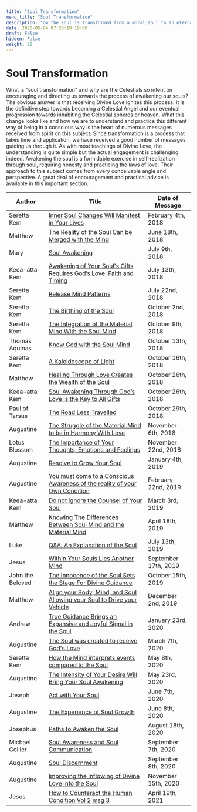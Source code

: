 ```yaml
---
title: "Soul Transformation"
menu_title: "Soul Transformation"
description: "ow the soul is transformed from a moral soul to an eternal soul"
date: 2020-05-04 07:23:19+10:00
draft: False
hidden: False
weight: 20
---
```

# Soul Transformation

What is "soul transformation" and why are the Celestials so intent on encouraging and directing us towards the process of awakening our souls? The obvious answer is that receiving Divine Love ignites this process. It is the definitive step towards becoming a Celestial Angel and our eventual progression towards inhabiting the Celestial spheres or heaven. What this change looks like and how we are to understand and practice this different way of being in a conscious way is the heart of numerous messages received from spirit on this subject. Since transformation is a process that takes time and application, we have received a good number of messages guiding us through it. As with most teachings of Divine Love, the understanding is quite simple but the actual engagement is challenging indeed. Awakening the soul is a formidable exercise in self-realization through soul, requiring honesty and practicing the laws of love. Their approach to this subject comes from every conceivable angle and perspective. A great deal of encouragement and practical advice is available in this important section. 

Author | Title | Date of Message  
---|---|---
Seretta Kem | [Inner Soul Changes Will Manifest in Your Lives](/contemporary-messages/messages-sorted-year/messages-2018/inner-soul-changes-will-manifest-af-4-feb-2018/) | February 4th, 2018
Matthew | [The Reality of the Soul Can be Merged with the Mind](/contemporary-messages/messages-sorted-year/messages-2018/the-reality-of-the-soul-can-be-merged-with-the-mind-af-18-june-2018/) | June 18th, 2018  
Mary | [Soul Awakening](/contemporary-messages/messages-sorted-year/messages-2018/soul-awakening-af-9-jul-2018/) | July 9th, 2018
Keea-atta Kem | [Awakening of Your Soul's Gifts Requires God’s Love, Faith and Timing](/contemporary-messages/messages-sorted-year/messages-2018/awakening-of-your-souls-gifts-af-13-jul-2018/) | July 13th, 2018
Seretta Kem | [Release Mind Patterns](/contemporary-messages/messages-sorted-year/messages-2018/release-mind-patterns-af-22-july-2018/) | July 22nd, 2018 
Seretta Kem | [The Birthing of the Soul](/contemporary-messages/messages-sorted-year/messages-2018/the-birthing-of-the-soul-af-2-oct-2018/) | October 2nd, 2018
Seretta Kem | [The Integration of the Material Mind With the Soul Mind](/contemporary-messages/messages-sorted-year/messages-2018/the-integration-of-the-material-mind-with-the-soul-mind-af-9-oct-2018/) | October 9th, 2018
Thomas Aquinas | [Know God with the Soul Mind](/contemporary-messages/messages-sorted-year/messages-2018/know-god-with-the-soul-mind-af-13-oct-2018/) | October 13th, 2018
Seretta Kem | [A Kaleidoscope of Light](/contemporary-messages/messages-sorted-year/messages-2018/a-kaleidoscope-of-light-af-16-oct-2018/) | October 16th, 2018 
Matthew | [Healing Through Love Creates the Wealth of the Soul](/contemporary-messages/messages-sorted-year/messages-2018/healing-through-love-af-26-oct-2018/) | October 26th, 2018
Keea-atta Kem | [Soul Awakening Through God’s Love is the Key to All Gifts](/contemporary-messages/messages-sorted-year/messages-2018/soul-awakening-through-gods-love-af-26-oct-2018/) | October 26th, 2018
Paul of Tarsus | [The Road Less Travelled](/contemporary-messages/messages-sorted-year/messages-2018/the-road-less-travelled-af-29-oct-2018/) | October 29th, 2018
Augustine | [The Struggle of the Material Mind to be in Harmony With Love](/contemporary-messages/messages-sorted-year/messages-2018/the-struggle-of-the-material-mind-af-6-nov-2018/) | November 6th, 2018
Lotus Blossom | [The Importance of Your Thoughts, Emotions and Feelings](/contemporary-messages/messages-sorted-year/messages-2018/the-importance-of-thoughts-emotions-and-feelings-mc-22-nov-2018/) | November 22nd, 2018
Augustine | [Resolve to Grow Your Soul](/contemporary-messages/messages-sorted-year/messages-2019/resolve-to-grow-your-soul-mc-4-jan-2019/) | January 4th, 2019 
Augustine | [You must come to a Conscious Awareness of the reality of your Own Condition](/contemporary-messages/messages-sorted-year/messages-2019/understanding-the-power-of-free-will-af-22-feb-2019/) | February 22nd, 2019
Keea-atta Kem | [Do not ignore the Counsel of Your Soul](/contemporary-messages/messages-sorted-year/messages-2019/do-not-ignore-the-counsel-of-your-soul-mc-3-mar-2019/) | March 3rd, 2019
Matthew | [Knowing The Differences Between Soul Mind and the Material Mind](/contemporary-messages/messages-sorted-year/messages-2019/knowing-the-differences-between-soul-and-material-mind-af-18-apr-2019/) | April 18th, 2019
Luke | [Q&A: An Explanation of the Soul](/contemporary-messages/messages-sorted-year/messages-2019/an-explanation-of-the-soul-af-13-jul-2019/) | July 13th, 2019
Jesus | [Within Your Souls Lies Another Mind](/contemporary-messages/messages-sorted-year/messages-2019/within-your-souls-lies-another-mind-af-17-sep-2019/) | September 17th, 2019
John the Beloved | [The Innocence of the Soul Sets the Stage For Divine Guidance](/contemporary-messages/messages-sorted-year/messages-2019/the-innocence-of-the-soul-af-15-oct-2019/) | October 15th, 2019
Matthew | [Align your Body, Mind, and Soul Allowing your Soul to Drive your Vehicle](/contemporary-messages/messages-sorted-year/messages-2019/align-your-body-mind-and-soul-mc-2-dec-2019/) | December 2nd, 2019
Andrew | [True Guidance Brings an Expansive and Joyful Signal in the Soul](/contemporary-messages/messages-sorted-year/messages-2020/true-guidance-brings-an-expansive-and-joyful-signal-af-23-jan-2020/) | January 23rd, 2020
Augustine | [The Soul was created to receive God's Love](/contemporary-messages/messages-sorted-year/messages-2020/the-soul-was-created-to-receive-gods-love-af-7-mar-2020/) | March 7th, 2020
Seretta Kem | [How the Mind interprets events compared to the Soul](/contemporary-messages/messages-sorted-year/messages-2020/how-the-mind-interprets-the-soul-af-8-may-2020/) | May 8th, 2020
Augustine | [The Intensity of Your Desire Will Bring Your Soul Awakening](/contemporary-messages/messages-sorted-year/messages-2020/the-intensity-of-your-desire-will-bring-your-soul-awakening-af-23-may-2020/) | May 23rd, 2020
Joseph | [Act with Your Soul](/contemporary-messages/messages-sorted-year/messages-2020/act-with-your-soul-af-7-jun-2020/) | June 7th, 2020
Augustine | [The Experience of Soul Growth](/contemporary-messages/messages-sorted-year/messages-2020/the-experience-of-soul-growth-af-8-jun-2020/) | June 8th, 2020
Josephus | [Paths to Awaken the Soul](/contemporary-messages/messages-sorted-year/messages-2020/paths-to-awaken-the-soul-af-18-aug-2020/) | August 18th, 2020
Michael Collier | [Soul Awareness and Soul Communication](/contemporary-messages/messages-sorted-year/messages-2020/soul-awareness-and-soul-communication-af-7-sep-2020/) | September 7th, 2020
Augustine | [Soul Discernment](/contemporary-messages/messages-sorted-year/messages-2020/soul-discernment-af-8-sep-2020/) | September 8th, 2020
Augustine | [Improving the Inflowing of Divine Love into the Soul](/contemporary-messages/messages-sorted-year/messages-2020/improving-the-inflowing-of-divine-love-af-15-nov-2020/) | November 15th, 2020
Jesus | [How to Counteract the Human Condition Vol 2 msg 3](/contemporary-messages/messages-sorted-year/messages-2021/how-to-counteract-the-human-condition-af-19-apr-2021/) | April 19th, 2021
